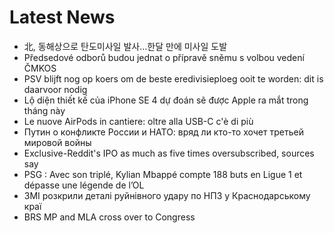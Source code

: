 # Latest News
-  北, 동해상으로 탄도미사일 발사…한달 만에 미사일 도발
-  Předsedové odborů budou jednat o přípravě sněmu s volbou vedení ČMKOS
-  PSV blijft nog op koers om de beste eredivisieploeg ooit te worden: dit is daarvoor nodig
-  Lộ diện thiết kế của iPhone SE 4 dự đoán sẽ được Apple ra mắt trong tháng này
-  Le nuove AirPods in cantiere: oltre alla USB-C c'è di più
-  Путин о конфликте России и НАТО: вряд ли кто-то хочет третьей мировой войны
-  Exclusive-Reddit's IPO as much as five times oversubscribed, sources say
-  PSG : Avec son triplé, Kylian Mbappé compte 188 buts en Ligue 1 et dépasse une légende de l’OL
-  ЗМІ розкрили деталі руйнівного удару по НПЗ у Краснодарському краї
-  BRS MP and MLA cross over to Congress
